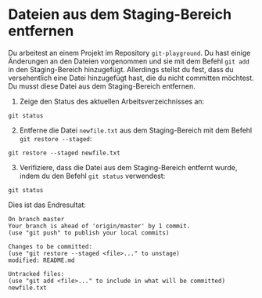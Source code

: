 # Dateien aus dem Staging-Bereich entfernen

Du arbeitest an einem Projekt im Repository `git-playground`. Du hast einige Änderungen an den Dateien vorgenommen und sie mit dem Befehl `git add` in den Staging-Bereich hinzugefügt. Allerdings stellst du fest, dass du versehentlich eine Datei hinzugefügt hast, die du nicht committen möchtest. Du musst diese Datei aus dem Staging-Bereich entfernen.

1. Zeige den Status des aktuellen Arbeitsverzeichnisses an:

```shell
git status
```

2. Entferne die Datei `newfile.txt` aus dem Staging-Bereich mit dem Befehl `git restore --staged`:

```shell
git restore --staged newfile.txt
```

3. Verifiziere, dass die Datei aus dem Staging-Bereich entfernt wurde, indem du den Befehl `git status` verwendest:

```shell
git status
```

Dies ist das Endresultat:

```shell
On branch master
Your branch is ahead of 'origin/master' by 1 commit.
(use "git push" to publish your local commits)

Changes to be committed:
(use "git restore --staged <file>..." to unstage)
modified: README.md

Untracked files:
(use "git add <file>..." to include in what will be committed)
newfile.txt
```
